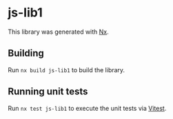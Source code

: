 # js-lib1

This library was generated with [Nx](https://nx.dev).

## Building

Run `nx build js-lib1` to build the library.

## Running unit tests

Run `nx test js-lib1` to execute the unit tests via [Vitest](https://vitest.dev/).
